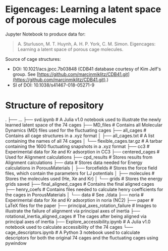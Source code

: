 # Eigencages: Learning a latent space of porous cage molecules

Jupyter Notebook to produce data for:

> A. Sturluson, M. T. Huynh, A. H. P. York, C. M. Simon. Eigencages: Learning a latent space of porous cage molecules.

Source of cage structures:
* DOI: 10.1021/acs.jpcc.7b03848 (CDB41 database courtesy of Kim Jelf's group. See [https://github.com/marcinmiklitz/CDB41.git](https://github.com/marcinmiklitz/CDB41.git).)
* SI of DOI: 10.1038/s41467-018-05271-9


# Structure of repository

.
├── ...
├── svd.ipynb                             # A Julia v1.0 notebook used to illustrate the newly learned latent space of the 74 cages
├── MD\_files                             # Contains all Molecular Dynamics (MD) files used for the fluctuating cages
├── all\_cages                            # Contains all cage structures in a .xyz format
│   ├── all\_cages.txt                    # A list containing the names of all 74 cages
│   └── flexible\_cages.tar.gz            # A tarbar containing the 1600 fluctuating snapshots in a .xyz format
├── cc3                                   # Experimental data for Xe and Kr adsorption in CC3
├── centered\_cages                       # Used for Alignment calculations
├── cpd\_results                          # Stores results from Alignment calculations
├── data                                  # Stores data needed for Energy calculations in PorousMaterials
│   ├── forcefields                       # Stores the force field files, which contain the parameters for LJ potentials
│   ├── molecules                         # Stores the molecules used (He, Xe and Kr)
│   └── grids                             # Stores the energy grids saved
├── final\_aligned\_cages                 # Contains the final aligned cages
├── henry\_coefs                          # Contains files needed to calculate henry coefficients for the cages in PorousMaterials
│   └── data                              # See ./data
├── noria                                 # Experimental data for Xe and Kr adsorption in noria (NC2)
├── paper                                 # LaTeX files for the paper
├── principal\_axes\_rotation\_failure    # Images to illustrate the failure of alignment via principal axes of inertia
├── rotational\_inertia\_aligned\_cages   # The cages after being aligned via principal axes of inertia
├── Explore\_accessibility.ipynb          # A Julia v1.0 notebook used to calculate accessibility of the 74 cages
└── cage\_descriptors.ipynb               # A Python 3 notebook used to calculate descriptors for both the original 74 cages and the fluctuating cages using pywindow
